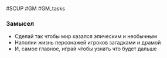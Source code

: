 #SCUP #GM #GM_tasks
### Замысел
- Сделай так чтобы мир казался эпическим и необычным
- Наполни жизнь персонажей игроков загадками и драмой
- И, самое главное, играй чтобы узнать что будет дальше


